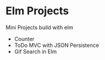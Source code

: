 # Elm Projects

Mini Projects build with elm

* Counter 
* ToDo MVC with JSON Persistence 
* Gif Search in Elm

